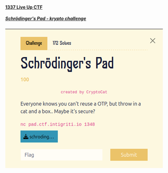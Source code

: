 #### [1337 Live Up CTF](https://ctf.intigriti.io/)
##### [Schrödinger's Pad - krypto challenge](https://ctf.intigriti.io/challenges#Schr%C3%B6dinger's%20Pad-29)
![](descript/descrpit.png)